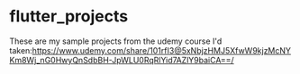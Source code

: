 # flutter_projects
These are my sample projects from the udemy course I'd taken:https://www.udemy.com/share/101rfI3@5xNbjzHMJ5XfwW9kjzMcNYKm8Wj_nG0HwyQnSdbBH-JpWLU0RqRlYid7AZlY9baiCA==/
